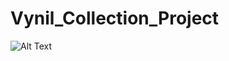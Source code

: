 # Vynil_Collection_Project

![Alt Text](https://github.com/VannaLZ/Vynil_Collection_Project/blob/main/Freddy_Vynil.png)
